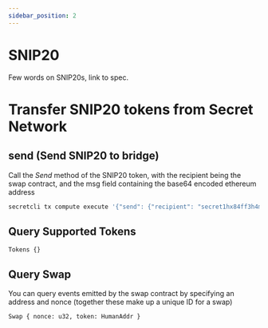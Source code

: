 ```yaml
---
sidebar_position: 2
---
```


# SNIP20

Few words on SNIP20s, link to spec. 

# Transfer SNIP20 tokens from Secret Network

## send (Send SNIP20 to bridge)

Call the _Send_ method of the SNIP20 token, with the recipient being the swap contract, and the msg field containing the base64 encoded ethereum address

```bash
secretcli tx compute execute '{"send": {"recipient": "secret1hx84ff3h4m8yuvey36g9590pw9mm2p55cwqnm6", "amount": "200", "msg": "MHhGQmE5OGFEMjU2QTM3MTJhODhhYjEzRTUwMTgzMkYxRTNkNTRDNjQ1"}}' --label <secret-contract-label> --from <key> --gas 500000
```

## Query Supported Tokens

```
Tokens {}
```

## Query Swap

You can query events emitted by the swap contract by specifying an address and nonce (together these make up a unique ID for a swap)

```
Swap { nonce: u32, token: HumanAddr }
```


